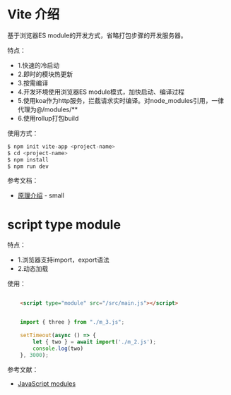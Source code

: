# Vite 介绍

基于浏览器ES module的开发方式，省略打包步骤的开发服务器。

特点：

- 1.快速的冷启动
- 2.即时的模块热更新
- 3.按需编译
- 4.开发环境使用浏览器ES module模式，加快启动、编译过程
- 5.使用koa作为http服务，拦截请求实时编译。对node_modules引用，一律代理为@/modules/**
- 6.使用rollup打包build

使用方式：

```js
$ npm init vite-app <project-name>
$ cd <project-name>
$ npm install
$ npm run dev
```

参考文档：
- [原理介绍](https://www.zhihu.com/question/394062839/answer/1496127786) - small



# script type module

特点：

- 1.浏览器支持import，export语法
- 2.动态加载

使用：

```html

	<script type="module" src="/src/main.js"></script>

```
```js

	import { three } from "./m_3.js";
	
	setTimeout(async () => {
		let { two } = await import('./m_2.js');
  		console.log(two)
	}, 3000);

```

参考文献：
- [JavaScript modules](https://developer.mozilla.org/zh-CN/docs/Web/JavaScript/Guide/Modules)